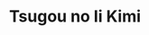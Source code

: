 --- 
title: "Tsugou no Ii Kimi"
publishdate: "2019-3-11T16:48:46+02:00"
src: "https://365manga.net/manga/tsugou-no-ii-kimi"
image: "https://data.365manga.net/images/thumbnails/24728-tsugou-no-ii-kimi.jpg"
description: "Not every person can be happy about having a boyfriend that works as host. Katsuzou is one of those that have something against. To express it he throws at Tomosa (his love interest) a fire extinguisher. Luckily, it didn't kill Tomosa but it seems like he has lost his memory... What in that case will Katsuzou do?"
---